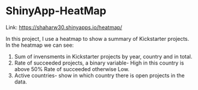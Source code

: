 # ShinyApp-HeatMap
Link:  https://shaharw30.shinyapps.io/heatmap/

In this project, I use a heatmap to show a summary of Kickstarter projects.
In the heatmap we can see:
1. Sum of invensments in Kickstarter projects by year, country and in total.
2. Rate of succeeded projects, a binary variable- High in this country is above 50% Rate of succeeded otherwise Low.
3. Active countries- show in which country there is open projects in the data.
